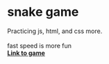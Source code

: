 # snake game
Practicing js, html, and css more. 
\
\
fast speed is more fun
\
**[Link to game](https://namhnguye.github.io/snake-game/)**
